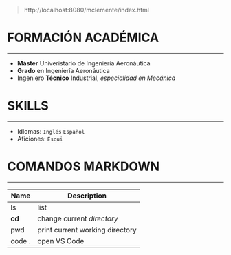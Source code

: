 > http://localhost:8080/mclemente/index.html

# FORMACIÓN ACADÉMICA
---
-   **Máster** Univeristario de Ingeniería Aeronáutica
-   **Grado** en Ingeniería Aeronáutica
-   Ingeniero **Técnico** Industrial, *especialidad en Mecánica*

# SKILLS
---
- Idiomas: ``Inglés`` ``Español``
- Aficiones:   `Esqui` 

# COMANDOS MARKDOWN
---
|Name|Description|
|---|----|
|ls|list|
|**cd**|change current *directory*|
|pwd|print current working directory|
|code .|open VS Code|
